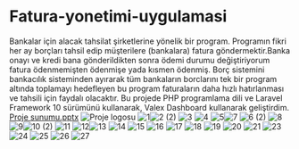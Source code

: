 # Fatura-yonetimi-uygulamasi
Bankalar için alacak tahsilat şirketlerine yönelik bir program. Programın fikri her ay borçları tahsil edip müşterilere (bankalara) fatura göndermektir.Banka onayı ve kredi bana gönderildikten sonra ödemi durumu değiştiriyorum fatura ödenmemişten ödenmişe yada kısmen ödenmiş. Borç sistemini bankacılık sisteminden ayırarak tüm bankaların borclarını tek bir program altında toplamayı hedefleyen bu program faturaların daha hızlı hatırlanması ve tahsili için faydalı olacaktır. Bu projede PHP programlama dili ve Laravel Framework 10 sürümünü kullanarak, Valex Dashboard kullanarak geliştirdim.
[Proje sunumu.pptx](https://github.com/an90ass/Fatura-yonetimi-uygulamasi/files/11569339/Proje.sunumu.pptx)
![Proje logosu](https://github.com/an90ass/Fatura-yonetimi-uygulamasi/assets/91754070/43c7a92d-5780-4614-b2d4-8d3722fad64f)
![1](https://github.com/an90ass/Fatura-yonetimi-uygulamasi/assets/91754070/8808c4f3-f692-48e0-9959-2d8f70f523f7)![2 (2)](https://github.com/an90ass/Fatura-yonetimi-uygulamasi/assets/91754070/8be5bca5-0a7f-477d-95b5-a8f46b95072a)
![3](https://github.com/an90ass/Fatura-yonetimi-uygulamasi/assets/91754070/8395772c-0604-4353-bef0-ac688d5904a7)
![4](https://github.com/an90ass/Fatura-yonetimi-uygulamasi/assets/91754070/b35d1754-dcbd-472e-a715-4bc29fd783e8)
![5](https://github.com/an90ass/Fatura-yonetimi-uygulamasi/assets/91754070/0970e5d4-e2a2-42c5-8ae7-c4ee7827aceb)![7](https://github.com/an90ass/Fatura-yonetimi-uygulamasi/assets/91754070/6bf5511e-7323-4497-94cb-f16cf4d62c93)
![6 (2)](https://github.com/an90ass/Fatura-yonetimi-uygulamasi/assets/91754070/026e5093-a491-441a-a196-10ef94a8b6c6)
![8](https://github.com/an90ass/Fatura-yonetimi-uygulamasi/assets/91754070/9891d455-8e48-49a9-8250-eff9ae60cc51)
![9](https://github.com/an90ass/Fatura-yonetimi-uygulamasi/assets/91754070/544fb4f7-2f00-4df6-9a66-dcacde7982d7)![10 (2)](https://github.com/an90ass/Fatura-yonetimi-uygulamasi/assets/91754070/d8f2b2c2-7323-4a2a-832a-1905abad9534)
![11](https://github.com/an90ass/Fatura-yonetimi-uygulamasi/assets/91754070/25c0c1f9-fb6b-4105-8a90-a0e0b92c59a7)
![12](https://github.com/an90ass/Fatura-yonetimi-uygulamasi/assets/91754070/831c9a4a-caac-41f0-ba80-58e7f12691d9)![13](https://github.com/an90ass/Fatura-yonetimi-uygulamasi/assets/91754070/679ca1c7-53ea-476a-9fdd-13083d1a63e8)
![14](https://github.com/an90ass/Fatura-yonetimi-uygulamasi/assets/91754070/c5fb2a5a-b2f9-4520-9dd8-3c8219ec33aa)
![15](https://github.com/an90ass/Fatura-yonetimi-uygulamasi/assets/91754070/c2d2b06b-cdec-4578-978b-98eba0704a7c)
![16](https://github.com/an90ass/Fatura-yonetimi-uygulamasi/assets/91754070/ccfe85e8-8256-45e4-9d3d-05929266daaa)
![17](https://github.com/an90ass/Fatura-yonetimi-uygulamasi/assets/91754070/182b63a9-8e1f-4099-ae41-1bc7e918e8ab)
![18](https://github.com/an90ass/Fatura-yonetimi-uygulamasi/assets/91754070/3c8f9da8-7040-4aaa-9606-318bb8ce3bd8)
![19](https://github.com/an90ass/Fatura-yonetimi-uygulamasi/assets/91754070/3a9ff5dc-6187-490e-871e-a7b076f662f4)
![20](https://github.com/an90ass/Fatura-yonetimi-uygulamasi/assets/91754070/04be5912-6a93-451c-9a80-39452d211f3f)
![21](https://github.com/an90ass/Fatura-yonetimi-uygulamasi/assets/91754070/b9a7414a-dc8f-4d3b-aef8-df06c0559497)
![23](https://github.com/an90ass/Fatura-yonetimi-uygulamasi/assets/91754070/f9cf6abb-66c2-4c4d-a744-ff1d8c223983)
![24](https://github.com/an90ass/Fatura-yonetimi-uygulamasi/assets/91754070/7a4c0e46-8f71-4290-8d20-d68026149438)
![25](https://github.com/an90ass/Fatura-yonetimi-uygulamasi/assets/91754070/40ea5537-5739-40a6-82c8-d34d474362b6)
![26](https://github.com/an90ass/Fatura-yonetimi-uygulamasi/assets/91754070/19b74d84-1b47-4341-86ce-798765148954)
![27](https://github.com/an90ass/Fatura-yonetimi-uygulamasi/assets/91754070/83577294-9401-40c9-b1fe-7002ede5317a)

